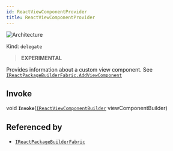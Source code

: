 ```yaml
---
id: ReactViewComponentProvider
title: ReactViewComponentProvider
---
```


![Architecture](https://img.shields.io/badge/architecture-new_only-blue)

Kind: `delegate`

> **EXPERIMENTAL**

Provides information about a custom view component. See [`IReactPackageBuilderFabric.AddViewComponent`](IReactPackageBuilderFabric#addviewcomponent)

## Invoke
void **`Invoke`**([`IReactViewComponentBuilder`](IReactViewComponentBuilder) viewComponentBuilder)

## Referenced by
- [`IReactPackageBuilderFabric`](IReactPackageBuilderFabric)
